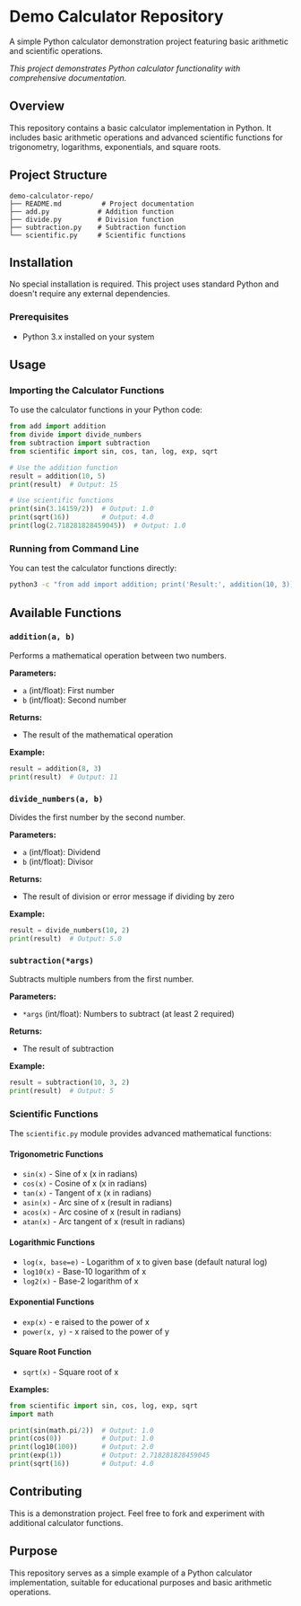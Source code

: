 # Demo Calculator Repository

A simple Python calculator demonstration project featuring basic arithmetic and scientific operations.

*This project demonstrates Python calculator functionality with comprehensive documentation.*

## Overview

This repository contains a basic calculator implementation in Python. It includes basic arithmetic operations and advanced scientific functions for trigonometry, logarithms, exponentials, and square roots.

## Project Structure

```
demo-calculator-repo/
├── README.md          # Project documentation
├── add.py            # Addition function
├── divide.py         # Division function
├── subtraction.py    # Subtraction function
└── scientific.py     # Scientific functions
```

## Installation

No special installation is required. This project uses standard Python and doesn't require any external dependencies.

### Prerequisites

- Python 3.x installed on your system

## Usage

### Importing the Calculator Functions

To use the calculator functions in your Python code:

```python
from add import addition
from divide import divide_numbers
from subtraction import subtraction
from scientific import sin, cos, tan, log, exp, sqrt

# Use the addition function
result = addition(10, 5)
print(result)  # Output: 15

# Use scientific functions
print(sin(3.14159/2))  # Output: 1.0
print(sqrt(16))        # Output: 4.0
print(log(2.718281828459045))  # Output: 1.0
```

### Running from Command Line

You can test the calculator functions directly:

```bash
python3 -c "from add import addition; print('Result:', addition(10, 3))"
```

## Available Functions

### `addition(a, b)`

Performs a mathematical operation between two numbers.

**Parameters:**
- `a` (int/float): First number
- `b` (int/float): Second number

**Returns:**
- The result of the mathematical operation

**Example:**
```python
result = addition(8, 3)
print(result)  # Output: 11
```

### `divide_numbers(a, b)`

Divides the first number by the second number.

**Parameters:**
- `a` (int/float): Dividend
- `b` (int/float): Divisor

**Returns:**
- The result of division or error message if dividing by zero

**Example:**
```python
result = divide_numbers(10, 2)
print(result)  # Output: 5.0
```

### `subtraction(*args)`

Subtracts multiple numbers from the first number.

**Parameters:**
- `*args` (int/float): Numbers to subtract (at least 2 required)

**Returns:**
- The result of subtraction

**Example:**
```python
result = subtraction(10, 3, 2)
print(result)  # Output: 5
```

### Scientific Functions

The `scientific.py` module provides advanced mathematical functions:

#### Trigonometric Functions
- `sin(x)` - Sine of x (x in radians)
- `cos(x)` - Cosine of x (x in radians) 
- `tan(x)` - Tangent of x (x in radians)
- `asin(x)` - Arc sine of x (result in radians)
- `acos(x)` - Arc cosine of x (result in radians)
- `atan(x)` - Arc tangent of x (result in radians)

#### Logarithmic Functions
- `log(x, base=e)` - Logarithm of x to given base (default natural log)
- `log10(x)` - Base-10 logarithm of x
- `log2(x)` - Base-2 logarithm of x

#### Exponential Functions
- `exp(x)` - e raised to the power of x
- `power(x, y)` - x raised to the power of y

#### Square Root Function
- `sqrt(x)` - Square root of x

**Examples:**
```python
from scientific import sin, cos, log, exp, sqrt
import math

print(sin(math.pi/2))  # Output: 1.0
print(cos(0))          # Output: 1.0
print(log10(100))      # Output: 2.0
print(exp(1))          # Output: 2.718281828459045
print(sqrt(16))        # Output: 4.0
```

## Contributing

This is a demonstration project. Feel free to fork and experiment with additional calculator functions.

## Purpose

This repository serves as a simple example of a Python calculator implementation, suitable for educational purposes and basic arithmetic operations.

